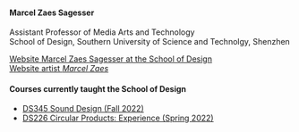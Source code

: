 [//]: # (Title: Marcel Zaes Sagesser - Research in Media Arts, Technology, and Sound)  
[//]: # (Author: Marcel Zaes Sagesser)  
[//]: # (Description: Research website of Marcel Zaes Sagesser)  
[//]: # (Tags: #Sustech #sound #media #arts #technology)  
[//]: # (Date: June 2, 2022)  

#### Marcel Zaes Sagesser
Assistant Professor of Media Arts and Technology  
School of Design, Southern University of Science and Technolgy, Shenzhen

[Website Marcel Zaes Sagesser at the School of Design](https://designschool.sustech.edu.cn/academics/faculty)  
[Website artist *Marcel Zaes*](https://marcelzaes.com)

#### Courses currently taught the School of Design
- [DS345 Sound Design (Fall 2022)](ds345/home.md)
- [DS226 Circular Products: Experience (Spring 2022)](ds226/home.md)
